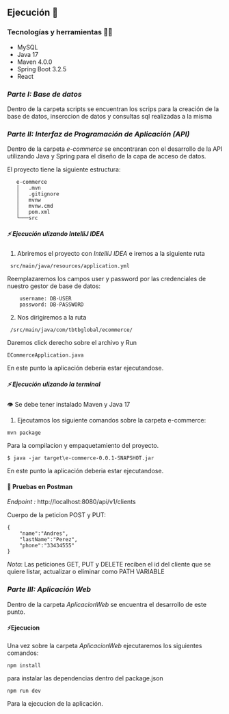 ## Ejecución 🚀

### Tecnologías y herramientas 🔧🌟

- MySQL
- Java 17
- Maven 4.0.0
- Spring Boot 3.2.5
- React

### *Parte I: Base de datos*

Dentro de la carpeta scripts se encuentran los scrips para la creación de la base de datos, inserccion de datos y consultas sql realizadas a la misma

### *Parte II: Interfaz de Programación de Aplicación (API)*

Dentro de la carpeta *e-commerce* se encontraran con el desarrollo de la API utilizando Java y Spring para el diseño de la capa de acceso de datos.

El proyecto tiene la siguiente estructura:

```
   e-commerce
   │   .mvn
   │   .gitignore
   │   mvnw
   │   mvnw.cmd
   │   pom.xml
   └───src
```

##### ⚡ Ejecución ulizando IntelliJ IDEA

1. Abriremos el proyecto con *IntelliJ IDEA* e iremos a la siguiente ruta
```
 src/main/java/resources/application.yml 
```

 Reemplazaremos los campos user y password por las credenciales de nuestro gestor de base de datos:

```
    username: DB-USER
    password: DB-PASSWORD
```

2. Nos dirigiremos a la ruta 
```
 /src/main/java/com/tbtbglobal/ecommerce/
```
Daremos click derecho sobre el archivo y Run
```
ECommerceApplication.java
```
En este punto la aplicación deberia estar ejecutandose.


##### ⚡ Ejecución ulizando la terminal 

👁 Se debe tener instalado Maven y Java 17

1. Ejecutamos los siguiente comandos sobre la carpeta e-commerce:
```
mvn package
```
Para la compilacion y empaquetamiento del proyecto.

```
$ java -jar target\e-commerce-0.0.1-SNAPSHOT.jar
```
En este punto la aplicación deberia estar ejecutandose.


#### 🤖 Pruebas en Postman

*Endpoint :*  http://localhost:8080/api/v1/clients

Cuerpo de la peticion POST y PUT:
```
{
    "name":"Andres",
    "lastName":"Perez",
    "phone":"33434555"
}
```

*Nota*: Las peticiones GET, PUT y DELETE reciben el id del cliente que se quiere listar, actualizar o eliminar como PATH VARIABLE

### *Parte III: Aplicación Web*

Dentro de la carpeta *AplicacionWeb* se encuentra el desarrollo de este punto.

#### ⚡Ejecucion

Una vez sobre la carpeta *AplicacionWeb* ejecutaremos los siguientes comandos:

```
npm install
```
para instalar las dependencias dentro del package.json

```
npm run dev
```
Para la ejecucion de la aplicación.